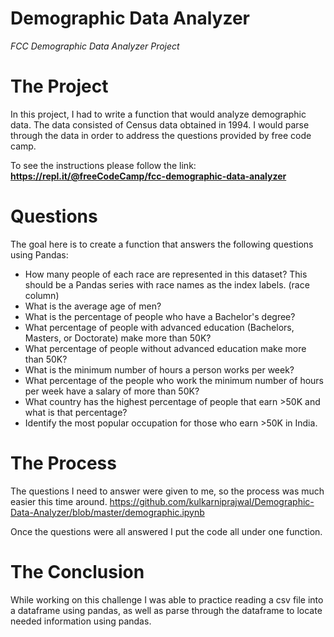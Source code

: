 # Demographic Data Analyzer
*FCC Demographic Data Analyzer Project* 

# The Project
In this project, I had to write a function that would analyze demographic data. The data consisted of Census data obtained in 1994. I would parse through the data in order to address the questions provided by free code camp. 

To see the instructions please follow the link: **https://repl.it/@freeCodeCamp/fcc-demographic-data-analyzer**

# Questions
The goal here is to create a function that answers the following questions using Pandas:

 * How many people of each race are represented in this dataset? This should be a Pandas series with race names as the index labels. (race column)
 * What is the average age of men?
 * What is the percentage of people who have a Bachelor's degree?
 * What percentage of people with advanced education (Bachelors, Masters, or Doctorate) make more than 50K?
 * What percentage of people without advanced education make more than 50K?
 * What is the minimum number of hours a person works per week?
 * What percentage of the people who work the minimum number of hours per week have a salary of more than 50K?
 * What country has the highest percentage of people that earn >50K and what is that percentage?
 * Identify the most popular occupation for those who earn >50K in India.

# The Process
The questions I need to answer were given to me, so the process was much easier this time around. https://github.com/kulkarniprajwal/Demographic-Data-Analyzer/blob/master/demographic.ipynb

Once the questions were all answered I put the code all under one function. 
# The Conclusion 
While working on this challenge I was able to practice reading a csv file into a dataframe using pandas, as well as parse through the dataframe to locate needed information using pandas. 
